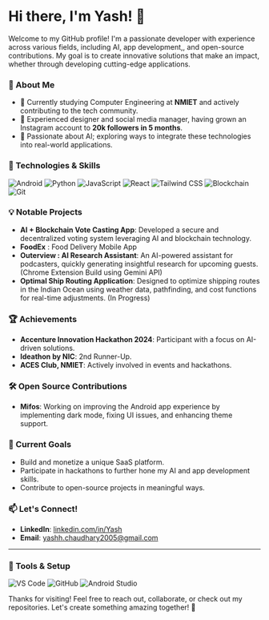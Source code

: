 # Hi there, I'm Yash! 👋

Welcome to my GitHub profile! I'm a passionate developer with experience across various fields, including AI, app development,, and open-source contributions. My goal is to create innovative solutions that make an impact, whether through developing cutting-edge applications.

### 🌟 About Me
- 💼 Currently studying Computer Engineering at **NMIET** and actively contributing to the tech community.
- 🎨 Experienced designer and social media manager, having grown an Instagram account to **20k followers in 5 months**.
- 🚀 Passionate about AI; exploring ways to integrate these technologies into real-world applications.

### 🔧 Technologies & Skills
![Android](https://img.shields.io/badge/Android-3DDC84?style=for-the-badge&logo=android&logoColor=white)
![Python](https://img.shields.io/badge/Python-3670A0?style=for-the-badge&logo=python&logoColor=ffdd54)
![JavaScript](https://img.shields.io/badge/JavaScript-323330?style=for-the-badge&logo=javascript&logoColor=F7DF1E)
![React](https://img.shields.io/badge/React-20232A?style=for-the-badge&logo=react&logoColor=61DAFB)
![Tailwind CSS](https://img.shields.io/badge/TailwindCSS-38B2AC?style=for-the-badge&logo=tailwind-css&logoColor=white)
![Blockchain](https://img.shields.io/badge/Blockchain-121D33?style=for-the-badge&logo=ethereum&logoColor=white)
![Git](https://img.shields.io/badge/Git-F05032?style=for-the-badge&logo=git&logoColor=white)

### 💡 Notable Projects
- **AI + Blockchain Vote Casting App**: Developed a secure and decentralized voting system leveraging AI and blockchain technology.
- **FoodEx** : Food Delivery Mobile App
- **Outerview : AI Research Assistant**: An AI-powered assistant for podcasters, quickly generating insightful research for upcoming guests. (Chrome Extension Build using Gemini API)
- **Optimal Ship Routing Application**: Designed to optimize shipping routes in the Indian Ocean using weather data, pathfinding, and cost functions for real-time adjustments. (In Progress)

### 🏆 Achievements
- **Accenture Innovation Hackathon 2024**: Participant with a focus on AI-driven solutions.
- **Ideathon by NIC**: 2nd Runner-Up.
- **ACES Club, NMIET**: Actively involved in events and hackathons.

### 🛠️ Open Source Contributions
- **Mifos**: Working on improving the Android app experience by implementing dark mode, fixing UI issues, and enhancing theme support.

### 🎯 Current Goals
- Build and monetize a unique SaaS platform.
- Participate in hackathons to further hone my AI and app development skills.
- Contribute to open-source projects in meaningful ways.

### 📫 Let's Connect!
- **LinkedIn**: [linkedin.com/in/Yash](https://linkedin.com/in/yashchaudhary18)
- **Email**: yashh.chaudhary2005@gmail.com

---

### 🧰 Tools & Setup
![VS Code](https://img.shields.io/badge/Editor-VS%20Code-blue?style=flat-square&logo=visual-studio-code)
![GitHub](https://img.shields.io/badge/-GitHub-181717?style=flat-square&logo=github)
![Android Studio](https://img.shields.io/badge/Android%20Studio-3DDC84?style=flat-square&logo=android-studio&logoColor=white)

Thanks for visiting! Feel free to reach out, collaborate, or check out my repositories. Let's create something amazing together! 🚀
